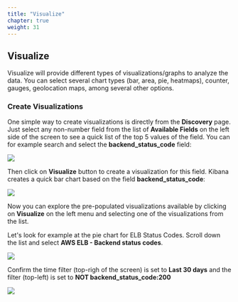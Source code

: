 ```yaml
---
title: "Visualize"
chapter: true
weight: 31
---
```


## Visualize

Visualize will provide different types of visualizations/graphs to analyze the data. You can select several chart types (bar, area, pie, heatmaps), counter, gauges, geolocation maps, among several other options. 

### Create Visualizations

One simple way to create visualizations is directly from the **Discovery** page. Just select any non-number field from the list of **Available Fields** on the left side of the screen to see a quick list of the top 5 values of the field.
You can for example search and select the **backend_status_code** field:

![](/images/analytics/quick_visualize.jpg)

Then click on **Visualize** button to create a visualization for this field. Kibana creates a quick bar chart based on the field **backend\_status\_code**:

![](/images/analytics/quickvisualization.jpg)

Now you can explore the pre-populated visualizations available by clicking on **Visualize** on the left menu and selecting one of the visualizations from the list. 

Let's look for example at the pie chart for ELB Status Codes. Scroll down the list and select  **AWS ELB - Backend status codes**. 

![](/images/analytics/openvisualization.jpg)

Confirm the time filter (top-righ of the screen) is set to **Last 30 days** and the filter (top-left) is set to **NOT backend\_status\_code:200**

![](/images/analytics/filtervisualization.jpg)